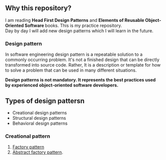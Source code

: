 ## Why this repository?
I am reading <b>Head First Design Patterns</b> and <b> Elements of Reusable Object-Oriented Software </b> books. This is my practice repository. <br/>
Day by day I will add new design patterns which I will learn in the future.

### Design pattern
In software engineering design pattern is a repeatable solution to a commonly occurring problem. 
It's not a finished design that can be directly transformed into source code. 
Rather, It is a description or template for how to solve a problem that can be used in many different situations.

<strong> Design patterns is not mandatory. It represents the best practices used by experienced object-oriented software developers.</strong>

## Types of design pattersn
* Creational design patterns
* Structural design patterns
* Behavioral design patterns

### Creational pattern
1. [Factory pattern](https://github.com/ashraf789/Software-design-patterns/tree/master/src/factory)
2. [Abstract factory pattern](https://github.com/ashraf789/Software-design-patterns/tree/master/src/abstractFactory).
